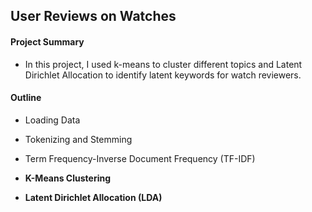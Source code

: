 ## User Reviews on Watches

#### Project Summary 

- In this project, I used k-means to cluster different topics and Latent Dirichlet Allocation to identify latent keywords for watch reviewers.

#### Outline

- Loading Data

- Tokenizing and Stemming

- Term Frequency-Inverse Document Frequency (TF-IDF)

- **K-Means Clustering**

- **Latent Dirichlet Allocation (LDA)**
